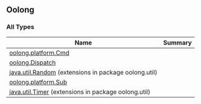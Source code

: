 

## Oolong

### All Types

| Name | Summary |
|---|---|
| [oolong.platform.Cmd](../oolong.platform/-cmd/index.md) |  |
| [oolong.Dispatch](../oolong/-dispatch.md) |  |
| [java.util.Random](../oolong.util/java.util.-random/index.md) (extensions in package oolong.util) |  |
| [oolong.platform.Sub](../oolong.platform/-sub/index.md) |  |
| [java.util.Timer](../oolong.util/java.util.-timer/index.md) (extensions in package oolong.util) |  |
